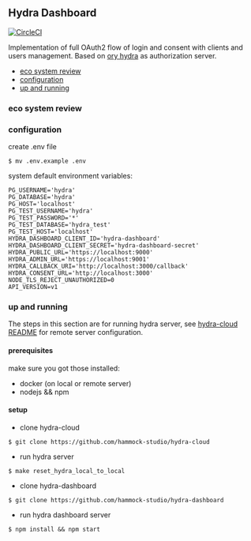 ## Hydra Dashboard

[![CircleCI](https://circleci.com/gh/hammock-studio/hydra-dashboard.svg?style=svg&circle-token=d8865b7eaa5078a41180b75780b5db4ac730c877)](https://circleci.com/gh/hammock-studio/hydra-dashboard)

Implementation of full OAuth2 flow of login and consent with clients and users management.
Based on [ory hydra] as authorization server.

* [eco system review](#eco-system-review)
* [configuration](#configuration)
* [up and running](#up-and-running)

### eco system review

### configuration
create .env file
```
$ mv .env.example .env
```

system default environment variables:

```
PG_USERNAME='hydra'
PG_DATABASE='hydra'
PG_HOST='localhost'
PG_TEST_USERNAME='hydra'
PG_TEST_PASSWORD='*'
PG_TEST_DATABASE='hydra_test'
PG_TEST_HOST='localhost'
HYDRA_DASHBOARD_CLIENT_ID='hydra-dashboard'
HYDRA_DASHBOARD_CLIENT_SECRET='hydra-dashboard-secret'
HYDRA_PUBLIC_URL='https://localhost:9000'
HYDRA_ADMIN_URL='https://localhost:9001'
HYDRA_CALLBACK_URI='http://localhost:3000/callback'
HYDRA_CONSENT_URL='http://localhost:3000'
NODE_TLS_REJECT_UNAUTHORIZED=0
API_VERSION=v1
```

### up and running
The steps in this section are for running hydra server,
see [hydra-cloud README] for remote server configuration.

#### prerequisites
make sure you got those installed:

* docker (on local or remote server)
* nodejs && npm

#### setup
 - clone hydra-cloud

```
$ git clone https://github.com/hammock-studio/hydra-cloud
```

- run hydra server

```
$ make reset_hydra_local_to_local
```

- clone hydra-dashboard

```
$ git clone https://github.com/hammock-studio/hydra-dashboard
```

- run hydra dashboard server

```
$ npm install && npm start
```


[ory hydra]: https://github.com/ory/hydra
[hydra-cloud README]: https://github.com/ory/hydra
